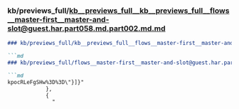 ### kb/previews_full/kb__previews_full__kb__previews_full__flows__master-first__master-and-slot@guest.har.part058.md.part002.md.md

```md
### kb/previews_full/kb__previews_full__flows__master-first__master-and-slot@guest.har.part058.md.part002.md

```md
### kb/previews_full/flows__master-first__master-and-slot@guest.har.part058.md (part 002)

```md
kpocRLeFgSHw%3D%3D\"}]}"
            },
            {
              "
```

```

```

```
